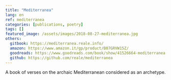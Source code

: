 ```yaml
---
title: "Mediterranea"
lang: en
ref: mediterranea
categories: [publications, poetry]
tags: []
featured_image: /assets/images/2018-08-27-mediterranea.jpg
others:
  gitbook: https://mediterranea.reale.info/
  amazon: https://www.amazon.it/gp/product/B07GRVW15Z/
  goodreads: https://www.goodreads.com/book/show/41526664-mediterranea
  github: https://github.com/reale/mediterranea
---
```


A book of verses on the archaic Mediterranean considered as an archetype.
